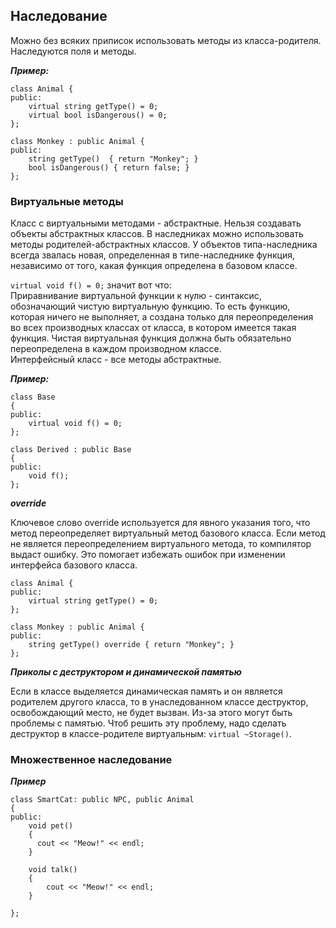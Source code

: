 ## Наследование


Можно без всяких приписок использовать методы из класса-родителя.    
Наследуются поля и методы.

***Пример:***
```
class Animal {
public:
    virtual string getType() = 0;
    virtual bool isDangerous() = 0;
};

class Monkey : public Animal {
public:
    string getType()  { return "Monkey"; }
    bool isDangerous() { return false; }
};
```




### Виртуальные методы

Класс с виртуальными методами - абстрактные. Нельзя создавать объекты
абстрактных классов. В наследниках можно использовать методы 
родителей-абстрактных классов. У объектов типа-наследника всегда 
звалась новая, определенная в типе-наследнике функция, независимо от того, 
какая функция определена в базовом классе.

`virtual void f() = 0;` значит вот что:   
Приравнивание виртуальной функции к нулю - синтаксис, обозначающий чистую 
виртуальную функцию. То есть функцию, которая ничего не выполняет, а создана
только для переопределения во всех производных классах от класса, в котором 
имеется такая функция. Чистая виртуальная функция должна быть обязательно 
переопределена в каждом производном классе.    
Интерфейсный класс - все методы абстрактные.   


***Пример:***
```
class Base
{
public:
    virtual void f() = 0;
};

class Derived : public Base
{
public:
    void f();
};
```

***override***   

Ключевое слово override используется для явного указания того, что метод переопределяет виртуальный метод базового класса. Если метод не является переопределением виртуального метода, то компилятор выдаст ошибку. Это помогает избежать ошибок при изменении интерфейса базового класса.   
```
class Animal {
public:
    virtual string getType() = 0;
};

class Monkey : public Animal {
public:
    string getType() override { return "Monkey"; }
};
```


***Приколы с деструктором и динамической памятью***    

Если в классе выделяется динамическая память и он является родителем другого класса, то в унаследованном классе деструктор, 
освобождающий место, не будет вызван. Из-за этого могут быть проблемы с памятью. Чтоб решить эту проблему, надо сделать 
деструктор в классе-родителе виртуальным: `virtual ~Storage()`.

### Множественное наследование     
***Пример***    
```
class SmartCat: public NPC, public Animal
{
public:
    void pet()
    {
      cout << "Meow!" << endl;
    }

    void talk()
    {
        cout << "Meow!" << endl;
    }

};
```
